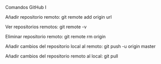 
Comandos GitHub I

Añadir repositorio remoto:
git remote add origin url

Ver repositorios remotos:
git remote -v

Eliminar repositorio remoto:
git remote rm origin

Añadir cambios del repositorio local al remoto:
git push -u origin master

Añadir cambios del repositorio remoto al local:
git pull
